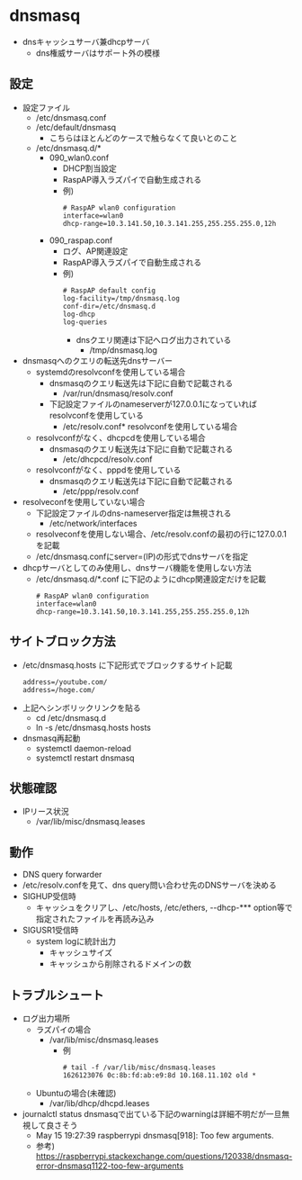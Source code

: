 # dnsmasq

* dnsキャッシュサーバ兼dhcpサーバ
  * dns権威サーバはサポート外の模様

## 設定

* 設定ファイル
  * /etc/dnsmasq.conf
  * /etc/default/dnsmasq
    * こちらはほとんどのケースで触らなくて良いとのこと
  * /etc/dnsmasq.d/*
    * 090_wlan0.conf
      * DHCP割当設定
      * RaspAP導入ラズパイで自動生成される
      * 例)
        ```
        # RaspAP wlan0 configuration
        interface=wlan0
        dhcp-range=10.3.141.50,10.3.141.255,255.255.255.0,12h
        ```
    * 090_raspap.conf
      * ログ、AP関連設定
      * RaspAP導入ラズパイで自動生成される
      * 例)
        ```
        # RaspAP default config
        log-facility=/tmp/dnsmasq.log
        conf-dir=/etc/dnsmasq.d
        log-dhcp
        log-queries
        ```
        * dnsクエリ関連は下記へログ出力されている
          * /tmp/dnsmasq.log
* dnsmasqへのクエリの転送先dnsサーバー
  * systemdのresolvconfを使用している場合
    * dnsmasqのクエリ転送先は下記に自動で記載される
      * /var/run/dnsmasq/resolv.conf
    * 下記設定ファイルのnameserverが127.0.0.1になっていればresolvconfを使用している
        * /etc/resolv.conf* resolvconfを使用している場合
  * resolvconfがなく、dhcpcdを使用している場合
    * dnsmasqのクエリ転送先は下記に自動で記載される
      * /etc/dhcpcd/resolv.conf
  * resolvconfがなく、pppdを使用している
    * dnsmasqのクエリ転送先は下記に自動で記載される
      * /etc/ppp/resolv.conf
* resolveconfを使用していない場合
  * 下記設定ファイルのdns-nameserver指定は無視される
    * /etc/network/interfaces
  * resolveconfを使用しない場合、/etc/resolv.confの最初の行に127.0.0.1を記載
  * /etc/dnsmasq.confにserver=(IP)の形式でdnsサーバを指定
* dhcpサーバとしてのみ使用し、dnsサーバ機能を使用しない方法
  * /etc/dnsmasq.d/*.conf に下記のようにdhcp関連設定だけを記載
    ```
    # RaspAP wlan0 configuration
    interface=wlan0
    dhcp-range=10.3.141.50,10.3.141.255,255.255.255.0,12h
    ```

## サイトブロック方法

* /etc/dnsmasq.hosts に下記形式でブロックするサイト記載
  ```
  address=/youtube.com/
  address=/hoge.com/
  ```
* 上記へシンボリックリンクを貼る
  * cd /etc/dnsmasq.d
  * ln -s /etc/dnsmasq.hosts hosts
* dnsmasq再起動
  * systemctl daemon-reload
  * systemctl restart dnsmasq

## 状態確認

* IPリース状況
  * /var/lib/misc/dnsmasq.leases

## 動作

* DNS query forwarder
* /etc/resolv.confを見て、dns query問い合わせ先のDNSサーバを決める
* SIGHUP受信時
  * キャッシュをクリアし、/etc/hosts, /etc/ethers, --dhcp-*** option等で指定されたファイルを再読み込み
* SIGUSR1受信時
  * system logに統計出力
    * キャッシュサイズ
    * キャッシュから削除されるドメインの数

## トラブルシュート

* ログ出力場所
  * ラズパイの場合
    * /var/lib/misc/dnsmasq.leases
      * 例
        ```
        # tail -f /var/lib/misc/dnsmasq.leases
        1626123076 0c:8b:fd:ab:e9:8d 10.168.11.102 old *
        ```
  * Ubuntuの場合(未確認)
    * /var/lib/dhcp/dhcpd.leases
* journalctl status dnsmasqで出ている下記のwarningは詳細不明だが一旦無視して良さそう
  * May 15 19:27:39 raspberrypi dnsmasq[918]: Too few arguments.
  * 参考) https://raspberrypi.stackexchange.com/questions/120338/dnsmasq-error-dnsmasq1122-too-few-arguments
